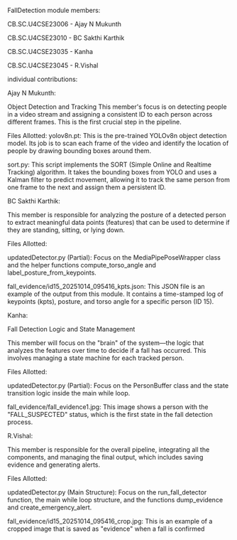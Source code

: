 FallDetection module members:

CB.SC.U4CSE23006 - Ajay N Mukunth

CB.SC.U4CSE23010 - BC Sakthi Karthik 

CB.SC.U4CSE23035 - Kanha

CB.SC.U4CSE23045 - R.Vishal



individual contributions:

Ajay N Mukunth:

Object Detection and Tracking
This member's focus is on detecting people in a video stream and assigning a consistent ID to each person across different frames. This is the first crucial step in the pipeline.

Files Allotted:
yolov8n.pt: This is the pre-trained YOLOv8n object detection model. Its job is to scan each frame of the video and identify the location of people by drawing bounding boxes around them.


sort.py: This script implements the SORT (Simple Online and Realtime Tracking) algorithm. It takes the bounding boxes from YOLO and uses a Kalman filter to predict movement, allowing it to track the same person from one frame to the next and assign them a persistent ID.


BC Sakthi Karthik:

This member is responsible for analyzing the posture of a detected person to extract meaningful data points (features) that can be used to determine if they are standing, sitting, or lying down.

Files Allotted:

updatedDetector.py (Partial): Focus on the MediaPipePoseWrapper class and the helper functions compute_torso_angle and label_posture_from_keypoints.

fall_evidence/id15_20251014_095416_kpts.json: This JSON file is an example of the output from this module. It contains a time-stamped log of keypoints (kpts), posture, and torso angle for a specific person (ID 15).

Kanha:

Fall Detection Logic and State Management

This member will focus on the "brain" of the system—the logic that analyzes the features over time to decide if a fall has occurred. This involves managing a state machine for each tracked person.

Files Allotted:

updatedDetector.py (Partial): Focus on the PersonBuffer class and the state transition logic inside the main while loop.

fall_evidence/fall_evidence1.jpg: This image shows a person with the "FALL_SUSPECTED" status, which is the first state in the fall detection process.

R.Vishal:

This member is responsible for the overall pipeline, integrating all the components, and managing the final output, which includes saving evidence and generating alerts.

Files Allotted:

updatedDetector.py (Main Structure): Focus on the run_fall_detector function, the main while loop structure, and the functions dump_evidence and create_emergency_alert.


fall_evidence/id15_20251014_095416_crop.jpg: This is an example of a cropped image that is saved as "evidence" when a fall is confirmed


